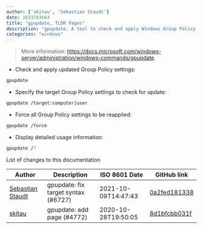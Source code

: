 ```yaml
---
author: ['skitau', 'Sebastian Staudt']
date: 1633783663
title: "gpupdate, TLDR Pages"
description: "gpupdate, A tool to check and apply Windows Group Policy settings."
categories: "windows"
---
```

> More information: <https://docs.microsoft.com/windows-server/administration/windows-commands/gpupdate>.

- Check and apply updated Group Policy settings:

```bash
gpupdate
```

- Specify the target Group Policy settings to check for update:

```bash
gpupdate /target:computer|user
```

- Force all Group Policy settings to be reapplied:

```bash
gpupdate /force
```

- Display detailed usage information:

```bash
gpupdate /?
```
List of changes to this documentation


Author | Description | ISO 8601 Date | GitHub link
------|-----|-----|-----
[Sebastian Staudt](mailto:koraktor@gmail.com) | gpupdate: fix target syntax (#6727) | 2021-10-09T14:47:43 | [0a2fed181338](https://github.com/tldr-pages/tldr/commit/0a2fed1813388f459b828f3f5d67e07eec3b0caf)
[skitau](mailto:robert@blackstock.id.au) | gpupdate: add page (#4772) | 2020-10-28T19:50:05 | [8d1bfcbb031f](https://github.com/tldr-pages/tldr/commit/8d1bfcbb031ffe8a1d14d281399b36ae5703b2fb)

